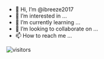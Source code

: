 - 👋 Hi, I’m @ibreeze2017
- 👀 I’m interested in ...
- 🌱 I’m currently learning ...
- 💞️ I’m looking to collaborate on ...
- 📫 How to reach me ...

<!---
ibreeze2017/ibreeze2017 is a ✨ special ✨ repository because its `README.md` (this file) appears on your GitHub profile.
You can click the Preview link to take a look at your changes.
--->

![visitors](https://visitor-badge.glitch.me/badge?page_id=fantingsheng.fantingsheng&left_color=green&right_color=red)

